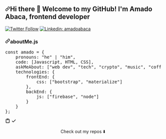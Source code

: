 <!---
idenz/idenz is a ✨ special ✨ repository because its `README.md` (this file) appears on your GitHub profile.
You can click the Preview link to take a look at your changes.
--->
<article class="markdown-body entry-content container-lg f5" itemprop="text"><h2><a id="user-content-hi-there--welcome-to-my-github-im-amado-abaca-frontend-developer" class="anchor" aria-hidden="true" href="#hi-there--welcome-to-my-github-im-amado-abaca-frontend-developer"><svg class="octicon octicon-link" viewBox="0 0 16 16" version="1.1" width="16" height="16" aria-hidden="true"><path fill-rule="evenodd" d="M7.775 3.275a.75.75 0 001.06 1.06l1.25-1.25a2 2 0 112.83 2.83l-2.5 2.5a2 2 0 01-2.83 0 .75.75 0 00-1.06 1.06 3.5 3.5 0 004.95 0l2.5-2.5a3.5 3.5 0 00-4.95-4.95l-1.25 1.25zm-4.69 9.64a2 2 0 010-2.83l2.5-2.5a2 2 0 012.83 0 .75.75 0 001.06-1.06 3.5 3.5 0 00-4.95 0l-2.5 2.5a3.5 3.5 0 004.95 4.95l1.25-1.25a.75.75 0 00-1.06-1.06l-1.25 1.25a2 2 0 01-2.83 0z"></path></svg></a>Hi there <g-emoji class="g-emoji" alias="wave" fallback-src="https://github.githubassets.com/images/icons/emoji/unicode/1f44b.png">👋</g-emoji> Welcome to my GitHub! I'm Amado Abaca, frontend developer</h2>
<p><a target="_blank" rel="noopener noreferrer" href="https://camo.githubusercontent.com/895d54343954e255c52530b55e55128744392499eef3b88700e015608135aab7/68747470733a2f2f696d672e736869656c64732e696f2f747769747465722f666f6c6c6f772f616d61626b5f3f7374796c653d736f6369616c"><img src="https://camo.githubusercontent.com/895d54343954e255c52530b55e55128744392499eef3b88700e015608135aab7/68747470733a2f2f696d672e736869656c64732e696f2f747769747465722f666f6c6c6f772f616d61626b5f3f7374796c653d736f6369616c" alt="Twitter Follow" data-canonical-src="https://img.shields.io/twitter/follow/amabk_?style=social" style="max-width:100%;"></a>
<a href="https://www.linkedin.com/in/amado-abaca-59845a1b4/" rel="nofollow"><img src="https://camo.githubusercontent.com/3305c0ed668b6da4d507613d05b6dd0d397c4649712719d076ae9835b4ab5e72/68747470733a2f2f696d672e736869656c64732e696f2f62616467652f2d616d61646f2d626c75653f7374796c653d666c61742d737175617265266c6f676f3d4c696e6b6564696e266c6f676f436f6c6f723d7768697465266c696e6b3d68747470733a2f2f68747470733a2f2f7777772e6c696e6b6564696e2e636f6d2f696e2f616d61646f2d61626163612d3539383435613162342f" alt="Linkedin: amadoabaca" data-canonical-src="https://img.shields.io/badge/-amado-blue?style=flat-square&amp;logo=Linkedin&amp;logoColor=white&amp;link=https://https://www.linkedin.com/in/amado-abaca-59845a1b4/" style="max-width:100%;"></a>
<a target="_blank" rel="noopener noreferrer" href="https://camo.githubusercontent.com/15bc8fe813d2d0e800570ce8d416cce7b56d7e8bf9e64242185d87ad93c3d06d/68747470733a2f2f76697369746f722d62616467652e676c697463682e6d652f62616467653f706167655f69643d616d61646f61626163612e616d61646f6162616361"><img src="https://camo.githubusercontent.com/15bc8fe813d2d0e800570ce8d416cce7b56d7e8bf9e64242185d87ad93c3d06d/68747470733a2f2f76697369746f722d62616467652e676c697463682e6d652f62616467653f706167655f69643d616d61646f61626163612e616d61646f6162616361" alt="" data-canonical-src="https://visitor-badge.glitch.me/badge?page_id=amadoabaca.amadoabaca" style="max-width:100%;"></a></p>
<h3><a id="user-content-aboutmejs" class="anchor" aria-hidden="true" href="#aboutmejs"><svg class="octicon octicon-link" viewBox="0 0 16 16" version="1.1" width="16" height="16" aria-hidden="true"><path fill-rule="evenodd" d="M7.775 3.275a.75.75 0 001.06 1.06l1.25-1.25a2 2 0 112.83 2.83l-2.5 2.5a2 2 0 01-2.83 0 .75.75 0 00-1.06 1.06 3.5 3.5 0 004.95 0l2.5-2.5a3.5 3.5 0 00-4.95-4.95l-1.25 1.25zm-4.69 9.64a2 2 0 010-2.83l2.5-2.5a2 2 0 012.83 0 .75.75 0 001.06-1.06 3.5 3.5 0 00-4.95 0l-2.5 2.5a3.5 3.5 0 004.95 4.95l1.25-1.25a.75.75 0 00-1.06-1.06l-1.25 1.25a2 2 0 01-2.83 0z"></path></svg></a>aboutMe.js</h3>
<div class="highlight highlight-source-js position-relative"><pre><span class="pl-k">const</span> <span class="pl-s1">amado</span> <span class="pl-c1">=</span> <span class="pl-kos">{</span>
    <span class="pl-c1">pronouns</span>: <span class="pl-s">"he"</span> <span class="pl-c1">|</span> <span class="pl-s">"him"</span><span class="pl-kos">,</span>
    <span class="pl-c1">code</span>: <span class="pl-kos">[</span><span class="pl-v">Javascript</span><span class="pl-kos">,</span> <span class="pl-c1">HTML</span><span class="pl-kos">,</span> <span class="pl-c1">CSS</span><span class="pl-kos">]</span><span class="pl-kos">,</span>
    <span class="pl-c1">askMeAbout</span>: <span class="pl-kos">[</span><span class="pl-s">"web dev"</span><span class="pl-kos">,</span> <span class="pl-s">"tech"</span><span class="pl-kos">,</span> <span class="pl-s">"crypto"</span><span class="pl-kos">,</span> <span class="pl-s">"music"</span><span class="pl-kos">,</span> <span class="pl-s">"coffee"</span><span class="pl-kos">]</span><span class="pl-kos">,</span>
    <span class="pl-c1">technologies</span>: <span class="pl-kos">{</span>
        <span class="pl-c1">frontEnd</span>: <span class="pl-kos">{</span>
            <span class="pl-c1">css</span>: <span class="pl-kos">[</span><span class="pl-s">"bootstrap"</span><span class="pl-kos">,</span> <span class="pl-s">"materialize"</span><span class="pl-kos">]</span>
        <span class="pl-kos">}</span><span class="pl-kos">,</span>
        <span class="pl-c1">backEnd</span>: <span class="pl-kos">{</span>
            <span class="pl-c1">js</span>: <span class="pl-kos">[</span><span class="pl-s">"firebase"</span><span class="pl-kos">,</span> <span class="pl-s">"node"</span><span class="pl-kos">]</span>
        <span class="pl-kos">}</span>        
    <span class="pl-kos">}</span>
<span class="pl-kos">}</span><span class="pl-kos">;</span></pre><div class="zeroclipboard-container position-absolute right-0 top-0">
    <clipboard-copy aria-label="Copy" class="ClipboardButton btn js-clipboard-copy m-2 p-0 tooltipped-no-delay" data-copy-feedback="Copied!" data-tooltip-direction="w" value="const amado = {
    pronouns: &quot;he&quot; | &quot;him&quot;,
    code: [Javascript, HTML, CSS],
    askMeAbout: [&quot;web dev&quot;, &quot;tech&quot;, &quot;crypto&quot;, &quot;music&quot;, &quot;coffee&quot;],
    technologies: {
        frontEnd: {
            css: [&quot;bootstrap&quot;, &quot;materialize&quot;]
        },
        backEnd: {
            js: [&quot;firebase&quot;, &quot;node&quot;]
        }        
    }
};
" tabindex="0" role="button">
      <svg aria-hidden="true" viewBox="0 0 16 16" version="1.1" data-view-component="true" height="16" width="16" class="octicon octicon-clippy js-clipboard-clippy-icon m-2">
    <path fill-rule="evenodd" d="M5.75 1a.75.75 0 00-.75.75v3c0 .414.336.75.75.75h4.5a.75.75 0 00.75-.75v-3a.75.75 0 00-.75-.75h-4.5zm.75 3V2.5h3V4h-3zm-2.874-.467a.75.75 0 00-.752-1.298A1.75 1.75 0 002 3.75v9.5c0 .966.784 1.75 1.75 1.75h8.5A1.75 1.75 0 0014 13.25v-9.5a1.75 1.75 0 00-.874-1.515.75.75 0 10-.752 1.298.25.25 0 01.126.217v9.5a.25.25 0 01-.25.25h-8.5a.25.25 0 01-.25-.25v-9.5a.25.25 0 01.126-.217z"></path>
</svg>
      <svg aria-hidden="true" viewBox="0 0 16 16" version="1.1" data-view-component="true" height="16" width="16" class="octicon octicon-check js-clipboard-check-icon color-text-success m-2 d-none">
    <path fill-rule="evenodd" d="M13.78 4.22a.75.75 0 010 1.06l-7.25 7.25a.75.75 0 01-1.06 0L2.22 9.28a.75.75 0 011.06-1.06L6 10.94l6.72-6.72a.75.75 0 011.06 0z"></path>
</svg>
    </clipboard-copy>
  </div></div>
<p align="center">
Check out my repos <g-emoji class="g-emoji" alias="arrow_down" fallback-src="https://github.githubassets.com/images/icons/emoji/unicode/2b07.png">⬇️</g-emoji>  
</p>
</article>
